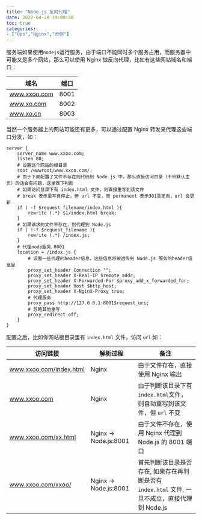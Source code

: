```yaml
---
title: "Node.js 反向代理"
date: 2022-04-20 19:00:48
toc: true
categories:
- ["Ops","Nginx","示例"]
---
```


服务端如果使用`nodejs`运行服务，由于端口不能同时多个服务占用，而服务器中可能又是多个网站，那么可以使用 Nginx 做反向代理，比如有这些网站域名和端口：

| 域名 | 端口 |
| --- | --- |
| www.xxoo.com | 8001 |
| www.xo.com | 8002 |
| www.xo.cn | 8003 |

当然一个服务器上的网站可能还有更多，可以通过配置 Nginx 转发来代理这些端口分发，如：



```nginx
server {
    server_name www.xxoo.com;
    listen 80;
    # 设置这个网站的根目录
    root /wwwroot/www.xxoo.com/;
    # 由于下面配置了文件不存在则代码到 Node.js 中，那么直接访问目录（不带默认主页）的话会有问题，这里做下判断
    # 如果访问目录下有 index.html 文件，则直接重写到该文件
    # break 表示重写且停止，但 url 不变，而 permanent 表示301重定向，url 会更新
    if ( -f $request_filename/index.html ){
        rewrite (.*) $1/index.html break;
    }
    # 如果请求的文件不存在，则代理到 Node.js
    if ( !-f $request_filename ){
        rewrite (.*) /index.js;
    }
    # 代理node服务 8001
    location = /index.js {
        # 设置一些代理的header信息，这些信息将被透传到 Node.js 服务的header信息里
        proxy_set_header Connection "";
        proxy_set_header X-Real-IP $remote_addr;
        proxy_set_header X-Forwarded-For $proxy_add_x_forwarded_for;
        proxy_set_header Host $http_host;
        proxy_set_header X-NginX-Proxy true;
        # 代理服务
        proxy_pass http://127.0.0.1:8001$request_uri;
        # 忽略其他重写
        proxy_redirect off;
    }
}
```
配置之后，比如你网站根目录里有 `index.html` 文件，访问 `url` 如：

| 访问链接 | 解析过程 | 备注 |
| --- | --- | --- |
| www.xxoo.com/index.html | Nginx | 由于文件存在，直接使用 Nginx 输出 |
| www.xxoo.com | Nginx | 由于判断该目录下有 `index.html`文件，则自动重写到该文件，但 `url` 不变 |
| www.xxoo.com/xx.html | Nginx -> Node.js:8001 | 由于文件不存在，使用 Nginx 代理到 Node.js 的 8001 端口 |
| www.xxoo.com/xxoo/ | Nginx -> Node.js:8001 | 首先判断该目录是否存在, 如果存在再判断是否有 `index.html` 文件, 一旦不成立，直接代理到 Node.js |

